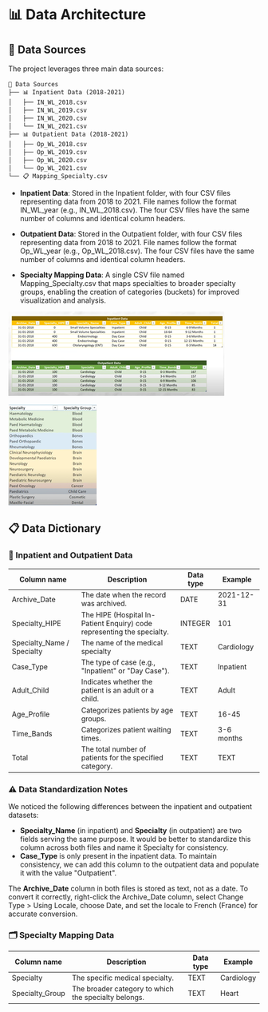 # 📊 Data Architecture

## 📁 Data Sources

The project leverages three main data sources:

```
📁 Data Sources
├── 📊 Inpatient Data (2018-2021)
│   ├── IN_WL_2018.csv
│   ├── IN_WL_2019.csv
│   ├── IN_WL_2020.csv
│   └── IN_WL_2021.csv
├── 📊 Outpatient Data (2018-2021)
│   ├── Op_WL_2018.csv
│   ├── Op_WL_2019.csv
│   ├── Op_WL_2020.csv
│   └── Op_WL_2021.csv
└── 📋 Mapping_Specialty.csv
```

- **Inpatient Data**: Stored in the Inpatient folder, with four CSV files representing data from 2018 to 2021. File names follow the format IN_WL_year (e.g., IN_WL_2018.csv). The four CSV files have the same number of columns and identical column headers.

- **Outpatient Data**: Stored in the Outpatient folder, with four CSV files representing data from 2018 to 2021. File names follow the format Op_WL_year (e.g., Op_WL_2018.csv). The four CSV files have the same number of columns and identical column headers.

- **Specialty Mapping Data**: A single CSV file named Mapping_Specialty.csv that maps specialties to broader specialty groups, enabling the creation of categories (buckets) for improved visualization and analysis.

![](../static/images/out_in_data.png)

![](../static/images/specialty_data.png)

## 📋 Data Dictionary

### 🏥 Inpatient and Outpatient Data

| Column name | Description | Data type | Example |
|-------------|-------------|-----------|---------|
| Archive_Date | The date when the record was archived. | DATE | 2021-12-31 |
| Specialty_HIPE | The HIPE (Hospital In-Patient Enquiry) code representing the specialty. | INTEGER | 101 |
| Specialty_Name / Specialty | The name of the medical specialty | TEXT | Cardiology |
| Case_Type | The type of case (e.g., "Inpatient" or "Day Case"). | TEXT | Inpatient |
| Adult_Child | Indicates whether the patient is an adult or a child. | TEXT | Adult |
| Age_Profile | Categorizes patients by age groups. | TEXT | 16-45 |
| Time_Bands | Categorizes patient waiting times. | TEXT | 3-6 months |
| Total | The total number of patients for the specified category. | TEXT | TEXT |

### ⚠️ Data Standardization Notes

We noticed the following differences between the inpatient and outpatient datasets:

- **Specialty_Name** (in inpatient) and **Specialty** (in outpatient) are two fields serving the same purpose. It would be better to standardize this column across both files and name it Specialty for consistency.
- **Case_Type** is only present in the inpatient data. To maintain consistency, we can add this column to the outpatient data and populate it with the value "Outpatient".

The **Archive_Date** column in both files is stored as text, not as a date. To convert it correctly, right-click the Archive_Date column, select Change Type > Using Locale, choose Date, and set the locale to French (France) for accurate conversion.

### 🗂️ Specialty Mapping Data

| Column name | Description | Data type | Example |
|-------------|-------------|-----------|---------|
| Specialty | The specific medical specialty. | TEXT | Cardiology |
| Specialty_Group | The broader category to which the specialty belongs. | TEXT | Heart |
